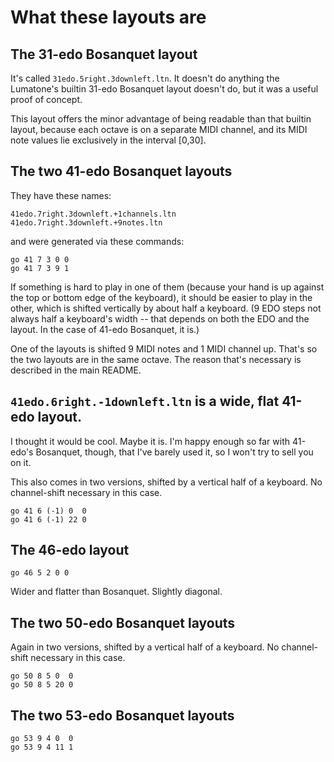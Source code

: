 # What these layouts are

## The 31-edo Bosanquet layout

It's called `31edo.5right.3downleft.ltn`.
It doesn't do anything the Lumatone's builtin
31-edo Bosanquet layout doesn't do,
but it was a useful proof of concept.

This layout offers the minor advantage of
being readable than that builtin layout,
because each octave is on a separate MIDI channel,
and its MIDI note values lie exclusively in the interval [0,30].

## The two 41-edo Bosanquet layouts

They have these names:
```
41edo.7right.3downleft.+1channels.ltn
41edo.7right.3downleft.+9notes.ltn
```

and were generated via these commands:
```
go 41 7 3 0 0
go 41 7 3 9 1
```

If something is hard to play in one of them
(because your hand is up against the top or bottom edge of the keyboard),
it should be easier to play in the other,
which is shifted vertically by about half a keyboard.
(9 EDO steps not always half a keyboard's width --
that depends on both the EDO and the layout.
In the case of 41-edo Bosanquet, it is.)

One of the layouts is shifted 9 MIDI notes and 1 MIDI channel up.
That's so the two layouts are in the same octave.
The reason that's necessary is described in the main README.


## `41edo.6right.-1downleft.ltn` is a wide, flat 41-edo layout.

I thought it would be cool. Maybe it is.
I'm happy enough so far with 41-edo's Bosanquet, though,
that I've barely used it, so I won't try to sell you on it.

This also comes in two versions,
shifted by a vertical half of a keyboard.
No channel-shift necessary in this case.

```
go 41 6 (-1) 0  0
go 41 6 (-1) 22 0
```

## The 46-edo layout

```
go 46 5 2 0 0
```

Wider and flatter than Bosanquet.
Slightly diagonal.


## The two 50-edo Bosanquet layouts

Again in two versions,
shifted by a vertical half of a keyboard.
No channel-shift necessary in this case.

```
go 50 8 5 0  0
go 50 8 5 20 0
```

## The two 53-edo Bosanquet layouts

```
go 53 9 4 0  0
go 53 9 4 11 1
```

